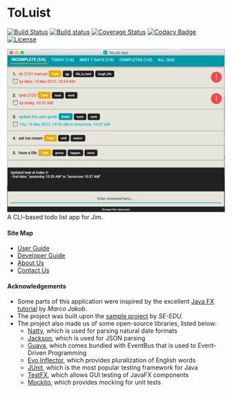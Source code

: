 # ToLuist

[![Build Status](https://travis-ci.org/CS2103JAN2017-W13-B3/main.svg?branch=master
)](https://travis-ci.org/CS2103JAN2017-W13-B3/main
)
[![Build status](https://ci.appveyor.com/api/projects/status/ac90hb6eyk0jek2v/branch/master?svg=true)](https://ci.appveyor.com/project/louislai/main/branch/master)
[![Coverage Status](https://coveralls.io/repos/github/CS2103JAN2017-W13-B3/main/badge.svg)](https://coveralls.io/github/CS2103JAN2017-W13-B3/main?branch=master)
[![Codacy Badge](https://api.codacy.com/project/badge/Grade/0649f4dee2df4032b0be526b133bd23c)](https://www.codacy.com/app/louislai/main/dashboard)
[![License](https://img.shields.io/badge/license-MIT-blue.svg)](./LICENSE.md)

<img src="docs/images/Ui.png" width="600"><br>
A CLI-based todo list app for Jim.

#### Site Map
* [User Guide](docs/UserGuide.md)
* [Developer Guide](docs/DeveloperGuide.md)
* [About Us](docs/AboutUs.md)
* [Contact Us](docs/ContactUs.md)


#### Acknowledgements

* Some parts of this application were inspired by the excellent
  [Java FX tutorial](http://code.makery.ch/library/javafx-8-tutorial/) by *Marco Jakob*.
* The project was built upon the [sample project](https://github.com/se-edu/addressbook-level4) by *SE-EDU.*
* The project also made us of some open-source libraries, listed below:
  * [Natty](https://github.com/joestelmach/natty), which is used for parsing natural date formats
  * [Jackson](https://github.com/FasterXML/jackson), which is used for JSON parsing
  * [Guava](https://github.com/google/guava), which comes bundled with EventBus that is used to Event-Driven Programming
  * [Evo Inflector](https://github.com/atteo/evo-inflector), which provides pluralization of English words
  * [JUnit](https://github.com/junit-team/junit4), which is the most popular testing framework for Java
  * [TestFX](https://github.com/TestFX/TestFX), which allows GUI testing of JavaFX components
  * [Mockito](https://github.com/mockito/mockito), which provides mocking for unit tests
